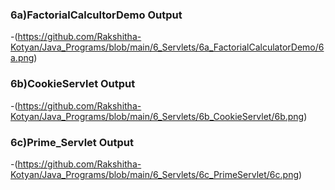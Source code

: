 ### 6a)FactorialCalcultorDemo Output
  -(https://github.com/Rakshitha-Kotyan/Java_Programs/blob/main/6_Servlets/6a_FactorialCalculatorDemo/6a.png)
### 6b)CookieServlet Output
  -(https://github.com/Rakshitha-Kotyan/Java_Programs/blob/main/6_Servlets/6b_CookieServlet/6b.png)
### 6c)Prime_Servlet Output
  -(https://github.com/Rakshitha-Kotyan/Java_Programs/blob/main/6_Servlets/6c_PrimeServlet/6c.png)
